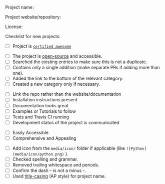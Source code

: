 <!-- Thank you for contributing to our list! -->
<!-- Please write a DESCRIPTIVE TITLE for the pull request and commits. -->

Project name:

Project website/repository:

License:

<!-- If adding a project to the list, make sure it fulfills the following criteria. -->
<!-- An empty checkbox is [ ], a checked one is [x], you can also click them once submitted. -->

Checklist for new projects:

<!-- Make sure it's "certified awesome"! -->
- [ ] Project is [`certified awesome`](awesome.md)

<!-- General Requirements -->
- [ ] The project is [open-source](https://opensource.org/licenses/alphabetical) and accessible.
- [ ] Searched the existing entries to make sure this is not a duplicate.
- [ ] Contains only a single addition (make separate PRs if adding more than one).
- [ ] Added the link to the bottom of the relevant category.
- [ ] Created a new category only if necessary.

<!-- For Software -->
- [ ] Link the repo rather than the website/documentation
- [ ] Installation instructions present
- [ ] Documentation looks great
- [ ] Examples or Tutorials to follow
- [ ] Tests and Travis CI running
- [ ] Development status of the project is communicated

<!-- For Datasets, Cheatsheets and Publications -->
- [ ] Easily Accessible
- [ ] Comprehensive and Appealing

<!-- Formatting Critaria -->
- [ ] Add icon from the `media/icon/` folder if applicable (like `![Python](media/icon/python.png)` ).
- [ ] Checked spelling and grammar.
- [ ] Removed trailing whitespace and periods.
- [ ] Confirm the dash – is not a minus -.
- [ ] Used [title-casing](http://titlecapitalization.com) (AP style) for project name.
